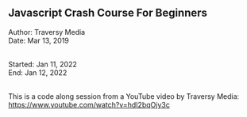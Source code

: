 ## Javascript Crash Course For Beginners

Author: Traversy Media<br>
Date: Mar 13, 2019<br><br>

Started: Jan 11, 2022<br>
End: Jan 12, 2022<br><br>

This is a code along session from a YouTube video by Traversy Media:
https://www.youtube.com/watch?v=hdI2bqOjy3c
